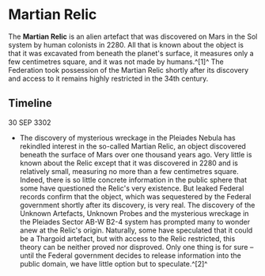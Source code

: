 # Martian Relic
The **Martian Relic** is an alien artefact that was discovered on Mars in the Sol system by human colonists in 2280. All that is known about the object is that it was excavated from beneath the planet's surface, it measures only a few centimetres square, and it was not made by humans.^[1]^ The Federation took possession of the Martian Relic shortly after its discovery and access to it remains highly restricted in the 34th century.

## Timeline

30 SEP 3302

- The discovery of mysterious wreckage in the Pleiades Nebula has rekindled interest in the so-called Martian Relic, an object discovered beneath the surface of Mars over one thousand years ago. Very little is known about the Relic except that it was discovered in 2280 and is relatively small, measuring no more than a few centimetres square. Indeed, there is so little concrete information in the public sphere that some have questioned the Relic's very existence. But leaked Federal records confirm that the object, which was sequestered by the Federal government shortly after its discovery, is very real. The discovery of the Unknown Artefacts, Unknown Probes and the mysterious wreckage in the Pleiades Sector AB-W B2-4 system has prompted many to wonder anew at the Relic's origin. Naturally, some have speculated that it could be a Thargoid artefact, but with access to the Relic restricted, this theory can be neither proved nor disproved. Only one thing is for sure – until the Federal government decides to release information into the public domain, we have little option but to speculate.^[2]^